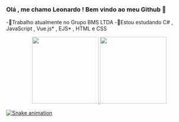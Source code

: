 ### Olá , me chamo Leonardo ! Bem vindo ao meu Github 👋
-🔭Trabalho atualmente no Grupo BMS LTDA
-🌱Estou estudando C# , JavaScript , Vue.js* , EJS* , HTML e CSS
<div align="center">
  <a href="https://github.com/leobraboo">
  <img height="180em" src="https://github-readme-stats.vercel.app/api?username=leobraboo&show_icons=true&theme=dark&include_all_commits=true&count_private=true"/>
  <img height="180em" src="https://github-readme-stats.vercel.app/api/top-langs/?username=leobraboo&layout=compact&langs_count=7&theme=dark"/>
</div>
  
  ![Snake animation](https://github.com/leobraboo/leobraboo/blob/output/github-contribution-grid-snake.svg)




